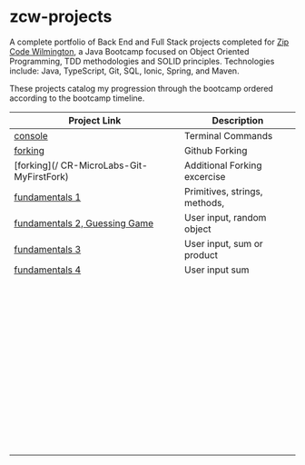 # zcw-projects
A complete portfolio of Back End and Full Stack projects completed for [Zip Code Wilmington](http://www.zipcodewilmington.com/), a Java Bootcamp focused on Object Oriented Programming, TDD methodologies and SOLID principles. Technologies include: Java, TypeScript, Git, SQL, Ionic, Spring, and Maven.

These projects catalog my progression through the bootcamp ordered according to the bootcamp timeline.

| Project Link                                                 | Description                   |
| ------------------------------------------------------------ | ----------------------------- |
| [console](/CR-MesoLabs-Console)                              | Terminal Commands             |
| [forking]( /Spoon-Knife)                                     | Github Forking                |
| [forking](/ CR-MicroLabs-Git-MyFirstFork)                    | Additional Forking excercise  |
| [fundamentals 1]( CR-MicroLabs-JavaFundamentals-DanDoBetterDrills) | Primitives, strings, methods, |
| [fundamentals 2, Guessing Game]( ZCW-MicroLabs-JavaFundamentals-TooLargeTooSmall) | User input, random object     |
| [fundamentals 3]()                                           | User input, sum or product    |
| [fundamentals 4]()                                           | User input sum                |
|                                                              |                               |
|                                                              |                               |
|                                                              |                               |
|                                                              |                               |
|                                                              |                               |
|                                                              |                               |
|                                                              |                               |
|                                                              |                               |
|                                                              |                               |
|                                                              |                               |
|                                                              |                               |
|                                                              |                               |
|                                                              |                               |
|                                                              |                               |
|                                                              |                               |
|                                                              |                               |
|                                                              |                               |
|                                                              |                               |
|                                                              |                               |
|                                                              |                               |
|                                                              |                               |
|                                                              |                               |
|                                                              |                               |
|                                                              |                               |
|                                                              |                               |
|                                                              |                               |
|                                                              |                               |
|                                                              |                               |
|                                                              |                               |
|                                                              |                               |
|                                                              |                               |
|                                                              |                               |
|                                                              |                               |
|                                                              |                               |
|                                                              |                               |
|                                                              |                               |
|                                                              |                               |
|                                                              |                               |
|                                                              |                               |
|                                                              |                               |
|                                                              |                               |
|                                                              |                               |
|                                                              |                               |
|                                                              |                               |
|                                                              |                               |
|                                                              |                               |
|                                                              |                               |
|                                                              |                               |
|                                                              |                               |
|                                                              |                               |
|                                                              |                               |
|                                                              |                               |

